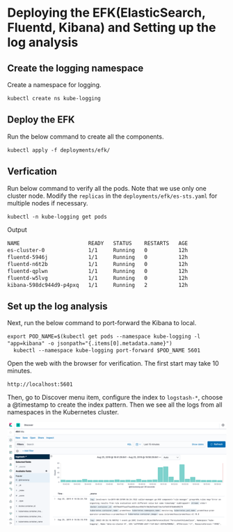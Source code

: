 # Deploying the EFK(ElasticSearch, Fluentd, Kibana) and Setting up the log analysis

## Create the logging namespace

Create a namespace for logging.

```
kubectl create ns kube-logging
```

## Deploy the EFK

Run the below command to create all the components.

```
kubectl apply -f deployments/efk/
```
## Verfication

Run below command to verify all the pods. Note that we use only one cluster node. Modify the `replicas` in the `deployments/efk/es-sts.yaml` for multiple nodes if necessary.


```
kubectl -n kube-logging get pods
```

Output

```
NAME                      READY   STATUS    RESTARTS   AGE
es-cluster-0              1/1     Running   0          12h
fluentd-5946j             1/1     Running   0          12h
fluentd-n6t2b             1/1     Running   0          12h
fluentd-qplwn             1/1     Running   0          12h
fluentd-w5lvg             1/1     Running   0          12h
kibana-598dc944d9-p4pxq   1/1     Running   2          12h
```

## Set up the log analysis

Next, run the below command to port-forward the Kibana to local.

```
export POD_NAME=$(kubectl get pods --namespace kube-logging -l "app=kibana" -o jsonpath="{.items[0].metadata.name}")
  kubectl --namespace kube-logging port-forward $POD_NAME 5601
```

Open the web with the browser for verification. The first start may take 10 minutes.

```
http://localhost:5601
```

Then, go to Discover menu item, configure the index to `logstash-*`, choose a @timestamp to create the index pattern. Then we see all the logs from all namespaces in the Kubernetes cluster.

![](img/kibana-01.png)


